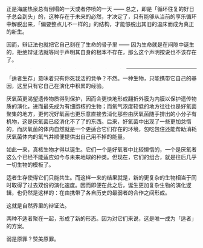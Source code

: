 正是海底热泉总有倒塌的一天或者停喷的一天 —— 总之，即是「循环往复的好日子总会到头」的，这种存在于未来的必然，才决定了，只有能够从当前的享乐循环中解脱出来，「偏要整点儿不一样的」的结构，才能够脱出其旧的温床而成为真正的新生。 

因而，辩证法也就把它自己刻在了生命的骨子里 —— 因为生命就是在间隙中诞生的，拒绝辩证法就等同于声明其自身的根本不存在，那么这个声明按说也不该存在了。 

> > > > > > > > -------- 

「适者生存」意味着只有你死我活的竞争？不然。一种生物，只能携带它自己的基因，这里只有它自己在演化中积累的经验。 

厌氧菌更渴望遗传物质得到保护，因而会更快地形成翻折外膜为内膜以保护遗传物质的演化，进而最先成为有细胞核的生物；而氧气浓度较低的地方往往也是好氧菌聚集的地方，更何况好氧菌也更乐意直接去消化那些由厌氧菌随手排出的小分子有机物，这是厌氧菌已经消化不了了的东西。后来，好氧菌中出现了一些更加怠惰的，而厌氧菌的体内自然就是一个更适合它们存在的环境，包吃包住还能帮助消耗厌氧菌体内的氧气并顺便提供出自己用不掉的能量。 

如此一来，真核生物才得以诞生。它们一个是好氧者中比较懒惰的，一个是厌氧者这么个已经不能适应如今与未来地球的种类。但现在，它们的组合，就是往后几乎一切生物的模板了。 

适者生存使得它们只能共生。而这样一来的结果就是，新的更复杂的生物相当于同时取得了过去双份的演化速度。因而即便在此之后，诞生更加复杂生物的演化逻辑，也仍然是这样的：在由携带了各自历史的最弱者的合作之间形成。 

这就是自然界里的辩证法。 

两种不适者聚在一起，形成了新的形态。因为对它们来说，这是唯一成为「适者」的方案。 

弱是原罪？赞美原罪。
